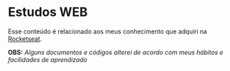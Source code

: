 # Estudos WEB

Esse conteúdo é relacionado aos meus conhecimento que adquiri na [Rocketseat](https://app.rocketseat.com.br/).

**OBS:** *Alguns documentos e códigos alterei de acordo com meus hábitos e facilidades de aprendizado*

